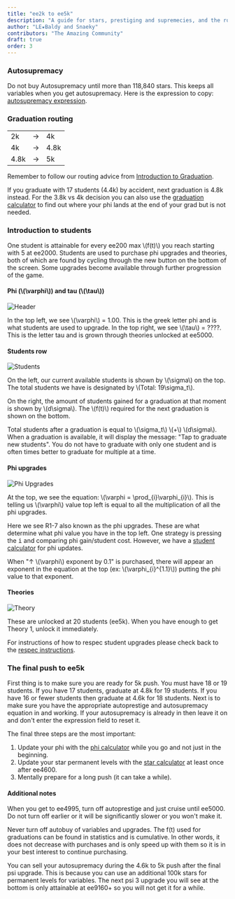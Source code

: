 ```yaml
---
title: "ee2k to ee5k"
description: "A guide for stars, prestiging and supremecies, and the route you should take for ee2k to ee5k."
author: "LE★Baldy and Snaeky"
contributors: "The Amazing Community"
draft: true
order: 3
---
```


### Autosupremacy

Do not buy Autosupremacy until more than 118,840 stars. This keeps all
variables when you get autosupremacy. Here is the expression to copy: [autosupremacy expression](https://exponential-idle-guides.netlify.app/guides/intro-to-grad/#autosupremacy).

### Graduation routing

<table class="graduation_routing">
   <tbody>
      <tr>
         <td>2k</td>
         <td class="arrow">→</td>
         <td>4k</td>
      </tr>
      <tr>
         <td>4k</td>
         <td class="arrow">→</td>
         <td>4.8k</td>
      </tr>
      <tr>
         <td>4.8k</td>
         <td class="arrow">→</td>
         <td>5k</td>
      </tr>
   </tbody>
</table>

Remember to follow our routing advice from [Introduction to Graduation](https://exponential-idle-guides.netlify.app/guides/intro-to-grad/#graduation-routing).

If you graduate with 17 students (4.4k) by accident, next graduation is 4.8k instead. For the 3.8k vs 4k decision you can also use the [graduation calculator](https://www.replit.com/@LEBaldy2002/gradcalc) to
find out where your phi lands at the end of your grad but is not needed.

### Introduction to students
One student is attainable for every ee200 max \\(f(t)\\) you reach
starting with 5 at ee2000. Students are used to purchase phi upgrades
and theories, both of which are found by cycling through the new button
on the bottom of the screen. Some upgrades become available through
further progression of the game.

#### Phi (\\(\varphi\\)) and tau (\\(\tau\\))
![Header](/images/header.jpg)

In the top left, we see \\(\varphi\\) = 1.00. This is the greek letter
phi and is what students are used to upgrade. In the top right, we see
\\(\tau\\) = ????. This is the letter tau and is grown through theories unlocked at ee5000.

#### Students row
![Students](/images/students.jpg)

On the left, our current available students is shown by \\(\sigma\\) on
the top. The total students we have is designated by
\\(Total: 19\sigma_t\\).

On the right, the amount of students gained for a graduation at that
moment is shown by \\(d\sigma\\). The \\(f(t)\\) required for the next
graduation is shown on the bottom.

Total students after a graduation is equal to  \\(\sigma_t\\) \\(+\\)
\\(d\sigma\\). When a graduation is available, it will display the message:
"Tap to graduate new students". You do not have to graduate with only
one student and is often times better to graduate for multiple at a time.

#### Phi upgrades
![Phi Upgrades](/images/phiupgrades.jpg)

At the top, we see the equation: \\(\varphi = \prod_{i}\varphi_{i}\\).
This is telling us \\(\varphi\\) value top left is equal to all the
multiplication of all the phi upgrades.

Here we see R1-7 also known as the phi upgrades. These are what
determine what phi value you have in the top left. One strategy is
pressing the <kbd>i</kbd> and comparing phi gain/student cost. However,
we have a [student calculator](https://conicgames.github.io/exponentialidle/students.html) for phi updates.

When "↑ \\(\varphi\\) exponent by 0.1" is purchased, there will appear
an exponent in the equation at the top (ex: \\(\varphi_{i}^{1.1}\\))
putting the phi value to that exponent.

#### Theories
![Theory](/images/theory.jpg)

These are unlocked at 20 students (ee5k). When you have enough to get
Theory 1, unlock it immediately.

For instructions of how to respec student upgrades please check back to
the [respec instructions](https://exponential-idle-guides.netlify.app/guides/intro-to-grad/#respecing-students).

### The final push to ee5k
First thing is to make sure you are ready for 5k push. You must have 18
or 19 students. If you have 17 students, graduate at 4.8k for 19
students. If you have 16 or fewer students then graduate at 4.6k for 18
students. Next is to make sure you have the appropriate autoprestige and
autosupremacy equation in and working. If your autosupremacy is already
in then leave it on and don't enter the expression field to reset it.

The final three steps are the most important:
1. Update your phi with the [phi calculator](https://conicgames.github.io/exponentialidle/students.html) while you go and not just in the beginning.
2. Update your star permanent levels with the [star calculator](https://conicgames.github.io/exponentialidle/stars) at least once after ee4600.
3. Mentally prepare for a long push (it can take a while).

#### Additional notes

When you get to ee4995, turn off autoprestige and just cruise until ee5000. Do not turn off earlier or it will be significantly slower or you won't make it.

Never turn off autobuy of variables and upgrades. The f(t) used for graduations can be found in statistics and is cumulative. In other words, it does not decrease with purchases and is only speed up with them so it is in your best interest to continue purchasing.

You can sell your autosupremacy during the 4.6k to 5k push after the final psi upgrade. This is because you can use an additional 100k stars for permanent levels for variables. The next psi 3 upgrade you will see at the bottom is only attainable at ee9160+ so you will not get it for a while.
